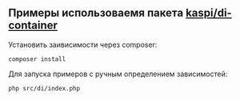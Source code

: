 ## Примеры использоваемя пакета [kaspi/di-container](https://github.com/agdobrynin/di-container)

Установить заивисимости через composer:
```shell
composer install
```

Для запуска примеров c ручным определением зависимостей:
```shell
php src/di/index.php
```
